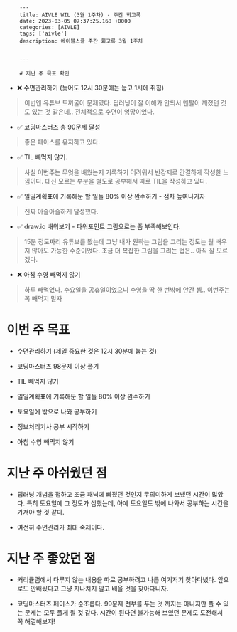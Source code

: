 

        ---
        title: AIVLE WIL (3월 1주차) - 주간 회고록
        date: 2023-03-05 07:37:25.168 +0000
        categories: [AIVLE]
        tags: ['aivle']
        description: 에이블스쿨 주간 회고록 3월 1주차
        
        
        ---

        # 지난 주 목표 확인

- ❌ 수면관리하기 (늦어도 12시 30분에는 눕고 1시에 취침)

> 이번엔 유튜브 토끼굴이 문제였다. 딥러닝이 잘 이해가 안되서 멘탈이 깨졌던 것도 있는 것 같은데.. 전체적으로 수면이 엉망이었다.

- ✅ 코딩마스터즈 총 90문제 달성

> 좋은 페이스를 유지하고 있다.

- ✅ TIL 빼먹지 않기.

> 사실 이번주는 무엇을 배웠는지 기록하기 어려워서 반강제로 간결하게 작성한 느낌이다. 대신 모르는 부분을 별도로 공부해서 따로 TIL을 작성하고 있다.

- ✅ 일일계획표에 기록해둔 할 일들 80% 이상 완수하기 - 점차 높여나가자

> 진짜 아슬아슬하게 달성했다.

- ✅ draw.io 배워보기 - 파워포인트 그림으로는 좀 부족해보인다.

> 15분 정도짜리 유튜브를 봤는데 그냥 내가 원하는 그림을 그리는 정도는 뭘 배우지 않아도 가능한 수준이었다. 조금 더 복잡한 그림을 그리는 법은.. 아직 잘 모르겠다.

- ❌ 아침 수영 빼먹지 않기

> 하루 빼먹었다. 수요일을 공휴일이었으니 수영을 딱 한 번밖에 안간 셈..
> 이번주는 꼭 빼먹지 말자

# 이번 주 목표

- 수면관리하기 (제일 중요한 것은 12시 30분에 눕는 것)

- 코딩마스터즈 98문제 이상 풀기

- TIL 빼먹지 않기

- 일일계획표에 기록해둔 할 일들 80% 이상 완수하기

- 토요일에 밖으로 나와 공부하기

- 정보처리기사 공부 시작하기

- 아침 수영 빼먹지 않기

# 지난 주 아쉬웠던 점

- 딥러닝 개념을 접하고 조금 패닉에 빠졌던 것인지 무의미하게 보냈던 시간이 많았다.
특히 토요일에 그 정도가 심했는데, 아예 토요일도 밖에 나와서 공부하는 시간을 가져야 할 것 같다.

- 여전히 수면관리가 최대 숙제이다.

# 지난 주 좋았던 점

- 커리큘럼에서 다루지 않는 내용을 따로 공부하려고 나름 여기저기 찾아다녔다. 앞으로도 안배웠다고 그냥 지나치지 말고 배울 것을 찾아다니자.

- 코딩마스터즈 페이스가 순조롭다. 99문제 전부를 푸는 것 까지는 아니지만 풀 수 있는 문제는 모두 풀게 될 것 같다. 시간이 된다면 불가능해 보였던 문제도 도전해서 꼭 해결해보자!


        